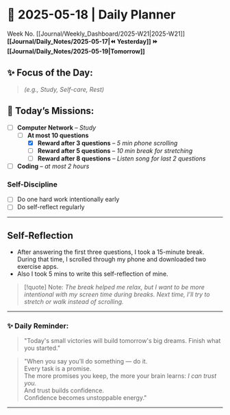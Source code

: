 # 🌼 **2025-05-18** | Daily Planner

Week No. [[Journal/Weekly_Dashboard/2025-W21|2025-W21]]
**[[Journal/Daily_Notes/2025-05-17|⏪ Yesterday]] ⏩ [[Journal/Daily_Notes/2025-05-19|Tomorrow]]**

## ✨ Focus of the Day:  
> *(e.g., Study, Self-care, Rest)*

## 🌸 Today’s Missions:
- [ ] **Computer Network** – *Study*
	- [ ] **At most 10 questions**
		- [x] **Reward after 3 questions** – *5 min phone scrolling*
		- [ ] **Reward after 5 questions** – *10 min break for stretching*
		- [ ] **Reward after 8 questions** – *Listen song for last 2 questions*

- [ ] **Coding** – *at most 2 hours*

### Self-Discipline
- [ ] Do one hard work intentionally early
- [ ] Do self-reflect regularly

---

## Self-Reflection

- After answering the first three questions, I took a 15-minute break. During that time, I scrolled through my phone and downloaded two exercise apps. 
- Also I took 5 mins to write this self-reflection of mine.

> [!quote] Note: *The break helped me relax, but I want to be more intentional with my screen time during breaks. Next time, I’ll try to stretch or walk instead of scrolling.*



---

### ✨ Daily Reminder:  
>"Today's small victories will build tomorrow's big dreams. Finish what you started."

>"When you say you’ll do something — do it.  
Every task is a promise.  
The more promises you keep, the more your brain learns: _I can trust you._  
And trust builds confidence.  
Confidence becomes unstoppable energy."

---

